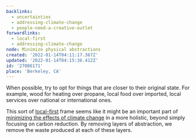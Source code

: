 ```yaml
---
backlinks:
  - uncertainties
  - addressing-climate-change
  - people-need-a-creative-outlet
forwardlinks:
  - local-first
  - addressing-climate-change
node: Minimize physical abstractions
created: '2022-01-14T04:11:17.367Z'
updated: '2022-01-14T04:15:36.412Z'
id: '27086171'
place: 'Berkeley, CA'
---
```

When possible, try to opt for things that are closer to their original state. For example, wood for heating over propane, local  food over imported, local services over national or international ones. 

This sort of [local-first](local-first.md) frame seems like it might be an important part of [minimizing the effects of climate change](addressing-climate-change.md) in a more holistic, beyond simply focusing on carbon reduction. By removing layers of abstraction, we remove the waste produced at each of these layers. 
